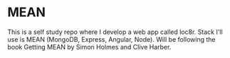 # MEAN
This is a self study repo where I develop a web app called loc8r. Stack I'll use is MEAN (MongoDB, Express, Angular, Node). Will be following the book Getting MEAN by Simon Holmes and Clive Harber.
